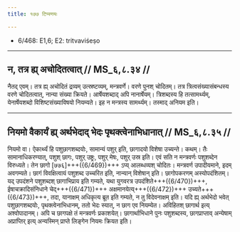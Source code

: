 ```yaml
---
title: १७७ टिप्पणयः

---
```

- 6/468: E1,6; E2: tritvaviśeṣo

____________________________________________


## न, तत्र ह्य् अचोदितत्वात् // MS_६,८.३४ //

नैतद् एवम्। तत्र ह्य् अचोदितं द्रव्यम् उत्स्रष्टव्यम्, मन्त्रवर्णे। वरणे पुनश् चोदितम्। तत्र त्रित्वसंख्यासंबन्धस्य वरणे चोदितत्वात्, नान्या संख्या क्रियते। आर्षेयशब्दाद् अपि नानार्षेयम्। त्रिशब्दस्य हि तत्सामर्थ्यम्, येनार्षेयशब्दो विशिष्टसंख्याविषयो नियम्यते। इह न मन्त्रस्य सामर्थ्यम्। तस्माद् अनियम इति।


____________________________________________


## नियमो वैकार्यं ह्य् अर्थभेदाद् भेदः पृथक्त्वेनाभिधानात् // MS_६,८.३५ //

नियमो वा। ऐकार्थ्यं हि पशुछागशब्दयोः, सामान्यं पशुर् इति, छागादयो विशेषा उच्यन्ते। कथम्। तैः सामानाधिकरण्यात्, पशुश् छागः, पशुर् उष्ट्रः, पशुर् मेषः, पशुर् उस्र इति। एवं सति न मन्त्रवर्णः पशुशब्देन विरुध्यते। तेन छागो [७७६]+++({6/469})+++ ऽप्य् आलब्धव्यश् चोदितः। मन्त्रवर्ण उपादीयमाने, इदम् अवगम्यते। छागं विवक्षित्वायं पशुशब्द उच्चरित इति, नान्यान् विशेषान् इति। छागोपकरणम् अस्योपदंशितम्। यद् उपदंशने पशुशब्दश् छागाभिप्राय इति गम्यते, यथा युगवरत्र उपदंशिते+++({6/470})+++, ईषाचक्रादिसंनिधाने चेद्+++({6/471})+++ अक्षमानयेत्य्+++({6/472})+++ उच्यते+++({6/473})+++, तदा, यानाक्षम् अधिकृत्य ब्रूत इति गम्यते, न तु विदेवनाक्षम् इति। यदि ह्य् अर्थभेदो भवेत् पशुछागशब्दयोः, पृथक्त्वेनाभिधानम्, ततो भेदः स्यात्, न छाग एव नियम्येत। अविहितश् छागार्थ इत्य् अश्वोपादानम्। अपि च छागपक्षे तं मन्त्रवर्णः प्रकाशयेत्। छागार्थाभिधाने पुनः पशुशब्दस्य, छागप्राप्ताव् अन्येषाम् अप्राप्तिर् इत्य् अन्यस्मिन् प्राप्ते लिङ्गेन नियमः क्रियत इति।
